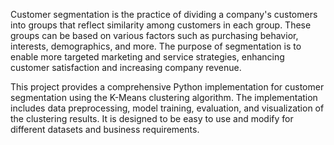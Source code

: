 Customer segmentation is the practice of dividing a company's customers into groups that reflect similarity among customers in each group. These groups can be based on various factors such as purchasing behavior, interests, demographics, and more. The purpose of segmentation is to enable more targeted marketing and service strategies, enhancing customer satisfaction and increasing company revenue.

This project provides a comprehensive Python implementation for customer segmentation using the K-Means clustering algorithm. The implementation includes data preprocessing, model training, evaluation, and visualization of the clustering results. It is designed to be easy to use and modify for different datasets and business requirements.

